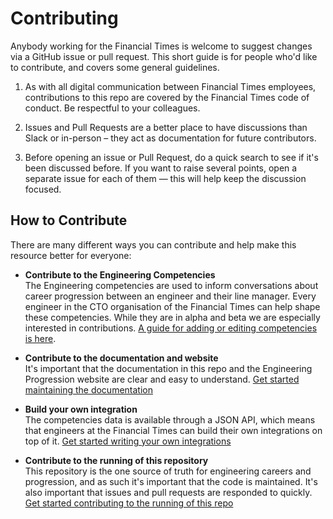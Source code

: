 
# Contributing

Anybody working for the Financial Times is welcome to suggest changes via a GitHub issue or pull request. This short guide is for people who'd like to contribute, and covers some general guidelines.

  1. As with all digital communication between Financial Times employees, contributions to this repo are covered by the Financial Times code of conduct. Be respectful to your colleagues.

  2. Issues and Pull Requests are a better place to have discussions than Slack or in-person – they act as documentation for future contributors.

  3. Before opening an issue or Pull Request, do a quick search to see if it's been discussed before. If you want to raise several points, open a separate issue for each of them &mdash; this will help keep the discussion focused.


## How to Contribute

There are many different ways you can contribute and help make this resource better for everyone:

  - **Contribute to the Engineering Competencies**<br/>
    The Engineering competencies are used to inform conversations about career progression between an engineer and their line manager. Every engineer in the CTO organisation of the Financial Times can help shape these competencies. While they are in alpha and beta we are especially interested in contributions.  [A guide for adding or editing competencies is here](docs/competencies.md).

  - **Contribute to the documentation and website**<br/>
    It's important that the documentation in this repo and the Engineering Progression website are clear and easy to understand. [Get started maintaining the documentation](docs/documentation.md)

  - **Build your own integration**<br/>
    The competencies data is available through a JSON API, which means that engineers at the Financial Times can build their own integrations on top of it. [Get started writing your own integrations](docs/integrations.md)

  - **Contribute to the running of this repository**<br/>
    This repository is the one source of truth for engineering careers and progression, and as such it's important that the code is maintained. It's also important that issues and pull requests are responded to quickly. [Get started contributing to the running of this repo](docs/repository.md)
